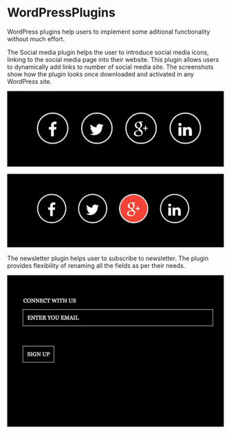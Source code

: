 # WordPressPlugins

WordPress plugins help users to implement some aditional functionality without much effort.

The Social media plugin helps the user to introduce social media icons, linking to the social media page into their website. This plugin allows users to dynamically add links to number of social media site. The screenshots show how the plugin looks once downloaded and activated in any WordPress site.

![alt tag](https://github.com/saloni29993/WordPress-Plugins/blob/master/SocialMedia.png)

![alt tag](https://github.com/saloni29993/WordPress-Plugins/blob/master/SocialMediaHover.png)

The newsletter plugin helps user to subscribe to newsletter. The plugin provides flexibility of renaming all the fields as per their needs.

![alt tag](https://github.com/saloni29993/WordPress-Plugins/blob/master/NewsLetter.png)


